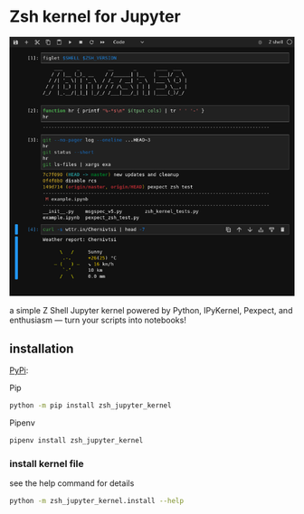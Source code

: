 # Zsh kernel for Jupyter

![](https://raw.githubusercontent.com/dahn-zk/zsh-jupyter-kernel/master/screenshots/example.png)

a simple Z Shell Jupyter kernel powered by Python, IPyKernel, Pexpect,
and enthusiasm — turn your scripts into notebooks!

## installation

[PyPi](https://pypi.org/project/zsh-jupyter-kernel/):

Pip
```sh
python -m pip install zsh_jupyter_kernel
```
   
Pipenv
```sh
pipenv install zsh_jupyter_kernel
```

### install kernel file

see the help command for details
```sh
python -m zsh_jupyter_kernel.install --help
```
